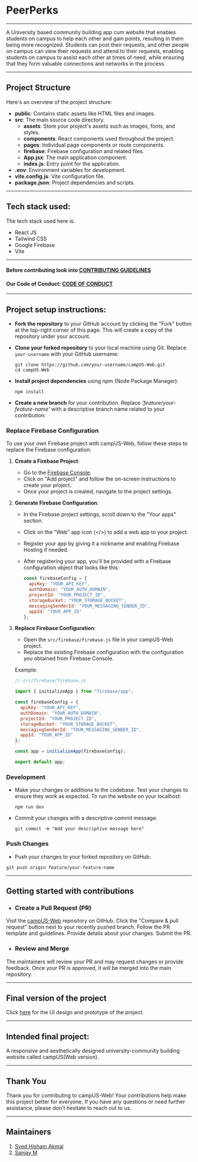 # PeerPerks
-------
A University based community building app cum website that enables students on campus to help each other and gain points, resulting in them being more recognized. Students can post their requests, and other people on campus can view their requests and attend to their requests, enabling students on campus to assist each other at times of need, while ensuring that they form valuable connections and networks in the process.

<hr>

## Project Structure

Here's an overview of the project structure:

- **public**: Contains static assets like HTML files and images.
- **src**: The main source code directory.
  - **assets**: Store your project's assets such as images, fonts, and styles.
  - **components**: React components used throughout the project.
  - **pages**: Individual page components or route components.
  - **firebase**: Firebase configuration and related files.
  - **App.jsx**: The main application component.
  - **index.js**: Entry point for the application.
- **.env**: Environment variables for development.
- **vite.config.js**: Vite configuration file.
- **package.json**: Project dependencies and scripts.

<hr>

## Tech stack used:
The tech stack used here is:

- React JS
- Tailwind CSS
- Google Firebase
- Vite

<hr>

#### Before contributing look into [CONTRIBUTING GUIDELINES](./CONTRIBUTING.md)
#### Our Code of Conduct: [CODE OF CONDUCT](./CODE_OF_CONDUCT.md)
<hr>

## Project setup instructions:
 
- **Fork the repository** to your GitHub account by clicking the "Fork" button at the top-right corner of this page. This will create a copy of the repository under your account.

- **Clone your forked repository** to your local machine using Git. Replace `your-username` with your GitHub username:

   ```
   git clone https://github.com/your-username/campUS-Web.git
   cd campUS-Web
   ```
   
- **Install project dependencies** using npm (Node Package Manager):
  ```
  npm install
  ```

- **Create a new branch** for your contribution. Replace *'feature/your-feature-name'* with a descriptive branch name related to your contribution:
  
### Replace Firebase Configuration

To use your own Firebase project with campUS-Web, follow these steps to replace the Firebase configuration:

1. **Create a Firebase Project**:

   - Go to the [Firebase Console](https://console.firebase.google.com/).
   - Click on "Add project" and follow the on-screen instructions to create your project.
   - Once your project is created, navigate to the project settings.

2. **Generate Firebase Configuration**:

   - In the Firebase project settings, scroll down to the "Your apps" section.
   - Click on the "Web" app icon (</>) to add a web app to your project.
   - Register your app by giving it a nickname and enabling Firebase Hosting if needed.
   - After registering your app, you'll be provided with a Firebase configuration object that looks like this:

     ```javascript
     const firebaseConfig = {
       apiKey: "YOUR_API_KEY",
       authDomain: "YOUR_AUTH_DOMAIN",
       projectId: "YOUR_PROJECT_ID",
       storageBucket: "YOUR_STORAGE_BUCKET",
       messagingSenderId: "YOUR_MESSAGING_SENDER_ID",
       appId: "YOUR_APP_ID"
     };
     ```

3. **Replace Firebase Configuration**:

   - Open the `src/firebase/firebase.js` file in your campUS-Web project.
   - Replace the existing Firebase configuration with the configuration you obtained from Firebase Console.

   Example:

   ```javascript
   // src/firebase/firebase.js

   import { initializeApp } from "firebase/app";

   const firebaseConfig = {
     apiKey: "YOUR_API_KEY",
     authDomain: "YOUR_AUTH_DOMAIN",
     projectId: "YOUR_PROJECT_ID",
     storageBucket: "YOUR_STORAGE_BUCKET",
     messagingSenderId: "YOUR_MESSAGING_SENDER_ID",
     appId: "YOUR_APP_ID"
   };

   const app = initializeApp(firebaseConfig);

   export default app;


### Development

- Make your changes or additions to the codebase. Test your changes to ensure they work as expected. To run the website on your localhost:
   ```
  npm run dev
   ```

- Commit your changes with a descriptive commit message:
  ```
  git commit -m "Add your descriptive message here"
  ```

### Push Changes

- Push your changes to your forked repository on GitHub:
```
git push origin feature/your-feature-name
```

<hr>

## Getting started with contributions

- ### Create a Pull Request (PR)

Visit the [campUS-Web](https://github.com/gdsc-jssstu/campUS-Web) repository on GitHub.
Click the "Compare & pull request" button next to your recently pushed branch.
Follow the PR template and guidelines. Provide details about your changes.
Submit the PR.

- ### Review and Merge

The maintainers will review your PR and may request changes or provide feedback.
Once your PR is approved, it will be merged into the main repository.

<hr>

## Final version of the project

<!--- Place the link to the Figma file inside () --->
Click [here](https://www.figma.com/proto/MfbtIqwt0fjPtmWOuQ7yCQ/CampUs?type=design&node-id=12-364&t=9JuB3TEFpHrqwBXt-1&scaling=min-zoom&page-id=0%3A1&starting-point-node-id=12%3A364) for the UI design and prototype of the project.

<hr>

## Intended final project:

A responsive and aesthetically designed university-community building website called campUS(Web version).

 <hr>

## Thank You

Thank you for contributing to campUS-Web! Your contributions help make this project better for everyone.
If you have any questions or need further assistance, please don't hesitate to reach out to us.

<hr>

## Maintainers
1) [Syed Hisham Akmal](https://github.com/sikehish)
1) [Sanjay M](https://github.com/sanjay14073)

